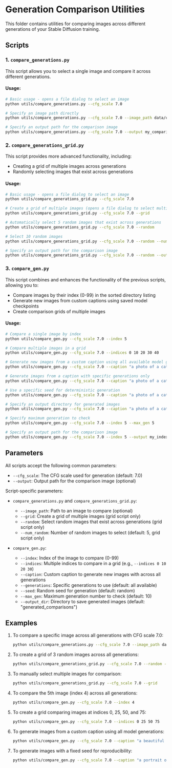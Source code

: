 # Generation Comparison Utilities

This folder contains utilities for comparing images across different generations of your Stable Diffusion training.

## Scripts

### 1. `compare_generations.py`

This script allows you to select a single image and compare it across different generations.

#### Usage:

```bash
# Basic usage - opens a file dialog to select an image
python utils/compare_generations.py --cfg_scale 7.0

# Specify an image path directly
python utils/compare_generations.py --cfg_scale 7.0 --image_path data/coco/sd_to_sd_cfg_7_gen_0/COCO_train2014_000000000001.jpg

# Specify an output path for the comparison image
python utils/compare_generations.py --cfg_scale 7.0 --output my_comparison.png
```

### 2. `compare_generations_grid.py`

This script provides more advanced functionality, including:
- Creating a grid of multiple images across generations
- Randomly selecting images that exist across generations

#### Usage:

```bash
# Basic usage - opens a file dialog to select an image
python utils/compare_generations_grid.py --cfg_scale 7.0

# Create a grid of multiple images (opens a file dialog to select multiple images)
python utils/compare_generations_grid.py --cfg_scale 7.0 --grid

# Automatically select 5 random images that exist across generations
python utils/compare_generations_grid.py --cfg_scale 7.0 --random

# Select 10 random images
python utils/compare_generations_grid.py --cfg_scale 7.0 --random --num_random 10

# Specify an output path for the comparison image
python utils/compare_generations_grid.py --cfg_scale 7.0 --random --output my_grid_comparison.png
```

### 3. `compare_gen.py`

This script combines and enhances the functionality of the previous scripts, allowing you to:
- Compare images by their index (0-99) in the sorted directory listing
- Generate new images from custom captions using saved model checkpoints
- Create comparison grids of multiple images

#### Usage:

```bash
# Compare a single image by index
python utils/compare_gen.py --cfg_scale 7.0 --index 5

# Compare multiple images in a grid
python utils/compare_gen.py --cfg_scale 7.0 --indices 0 10 20 30 40

# Generate new images from a custom caption using all available model generations
python utils/compare_gen.py --cfg_scale 7.0 --caption "a photo of a cat wearing a hat"

# Generate images from a caption with specific generations only
python utils/compare_gen.py --cfg_scale 7.0 --caption "a photo of a cat wearing a hat" --generations 0 1 3

# Use a specific seed for deterministic generation
python utils/compare_gen.py --cfg_scale 7.0 --caption "a photo of a cat wearing a hat" --seed 42

# Specify an output directory for generated images
python utils/compare_gen.py --cfg_scale 7.0 --caption "a photo of a cat wearing a hat" --output_dir my_generated_images

# Specify maximum generation to check
python utils/compare_gen.py --cfg_scale 7.0 --index 5 --max_gen 5

# Specify an output path for the comparison image
python utils/compare_gen.py --cfg_scale 7.0 --index 5 --output my_index_comparison.png
```

## Parameters

All scripts accept the following common parameters:
- `--cfg_scale`: The CFG scale used for generation (default: 7.0)
- `--output`: Output path for the comparison image (optional)

Script-specific parameters:

- `compare_generations.py` and `compare_generations_grid.py`:
  - `--image_path`: Path to an image to compare (optional)
  - `--grid`: Create a grid of multiple images (grid script only)
  - `--random`: Select random images that exist across generations (grid script only)
  - `--num_random`: Number of random images to select (default: 5, grid script only)

- `compare_gen.py`:
  - `--index`: Index of the image to compare (0-99)
  - `--indices`: Multiple indices to compare in a grid (e.g., `--indices 0 10 20 30`)
  - `--caption`: Custom caption to generate new images with across all generations
  - `--generations`: Specific generations to use (default: all available)
  - `--seed`: Random seed for generation (default: random)
  - `--max_gen`: Maximum generation number to check (default: 10)
  - `--output_dir`: Directory to save generated images (default: "generated_comparisons")

## Examples

1. To compare a specific image across all generations with CFG scale 7.0:
   ```bash
   python utils/compare_generations.py --cfg_scale 7.0 --image_path data/coco/sd_to_sd_cfg_7_gen_0/COCO_train2014_000000000001.jpg
   ```

2. To create a grid of 3 random images across all generations:
   ```bash
   python utils/compare_generations_grid.py --cfg_scale 7.0 --random --num_random 3
   ```

3. To manually select multiple images for comparison:
   ```bash
   python utils/compare_generations_grid.py --cfg_scale 7.0 --grid
   ```

4. To compare the 5th image (index 4) across all generations:
   ```bash
   python utils/compare_gen.py --cfg_scale 7.0 --index 4
   ```

5. To create a grid comparing images at indices 0, 25, 50, and 75:
   ```bash
   python utils/compare_gen.py --cfg_scale 7.0 --indices 0 25 50 75
   ```

6. To generate images from a custom caption using all model generations:
   ```bash
   python utils/compare_gen.py --cfg_scale 7.0 --caption "a beautiful landscape with mountains and a lake"
   ```

7. To generate images with a fixed seed for reproducibility:
   ```bash
   python utils/compare_gen.py --cfg_scale 7.0 --caption "a portrait of a woman with blue eyes" --seed 12345
   ``` 